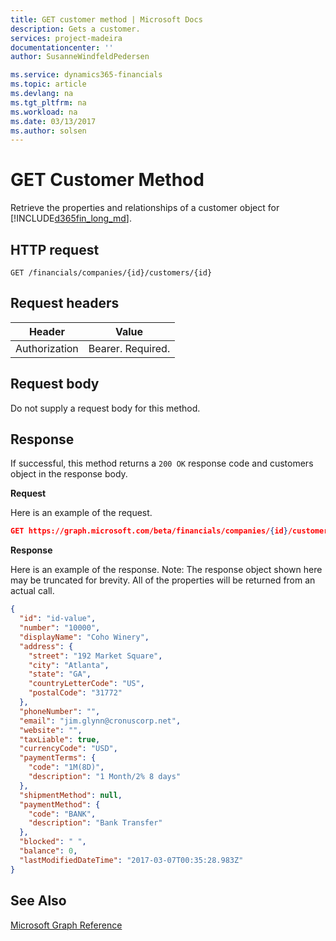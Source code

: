 ```yaml
---
title: GET customer method | Microsoft Docs
description: Gets a customer.
services: project-madeira
documentationcenter: ''
author: SusanneWindfeldPedersen

ms.service: dynamics365-financials
ms.topic: article
ms.devlang: na
ms.tgt_pltfrm: na
ms.workload: na
ms.date: 03/13/2017
ms.author: solsen
---
```


# GET Customer Method
Retrieve the properties and relationships of a customer object for [!INCLUDE[d365fin_long_md](../dynamics-nav/includes/d365fin_long_md.md)].

## HTTP request
```
GET /financials/companies/{id}/customers/{id}
```

## Request headers
|Header|Value|
|------|-----|
|Authorization  |Bearer. Required. |

## Request body
Do not supply a request body for this method.

## Response
If successful, this method returns a ```200 OK``` response code and customers object in the response body.

**Request**

Here is an example of the request.

```json
GET https://graph.microsoft.com/beta/financials/companies/{id}/customers/{id}
```

**Response**

Here is an example of the response. Note: The response object shown here may be truncated for brevity. All of the properties will be returned from an actual call.

```json
{
  "id": "id-value",
  "number": "10000",
  "displayName": "Coho Winery",
  "address": {
    "street": "192 Market Square",
    "city": "Atlanta",
    "state": "GA",
    "countryLetterCode": "US",
    "postalCode": "31772"
  },
  "phoneNumber": "",
  "email": "jim.glynn@cronuscorp.net",
  "website": "",
  "taxLiable": true,
  "currencyCode": "USD",
  "paymentTerms": {
    "code": "1M(8D)",
    "description": "1 Month/2% 8 days"
  },
  "shipmentMethod": null,
  "paymentMethod": {
    "code": "BANK",
    "description": "Bank Transfer"
  },
  "blocked": " ",
  "balance": 0,
  "lastModifiedDateTime": "2017-03-07T00:35:28.983Z"
}
```

## See Also
[Microsoft Graph Reference](../api/dynamics_graph_reference.md)  
